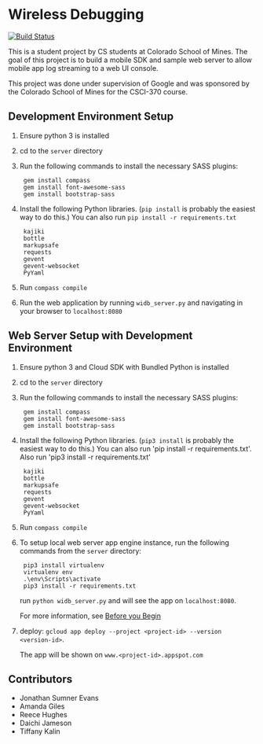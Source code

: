 # Wireless Debugging
[![Build Status](https://travis-ci.org/sumnerevans/wireless-debugging.svg?branch=master)](https://travis-ci.org/sumnerevans/wireless-debugging)

This is a student project by CS students at Colorado School of Mines. The goal
of this project is to build a mobile SDK and sample web server to allow mobile
app log streaming to a web UI console.

This project was done under supervision of Google and was sponsored by the
Colorado School of Mines for the CSCI-370 course.

## Development Environment Setup
1. Ensure python 3 is installed

2. cd to the `server` directory

3. Run the following commands to install the necessary SASS plugins:

        gem install compass
        gem install font-awesome-sass
        gem install bootstrap-sass

4. Install the following Python libraries. (`pip install` is probably the
   easiest way to do this.) You can also run `pip install -r requirements.txt`

        kajiki
        bottle
        markupsafe
        requests
        gevent
        gevent-websocket
        PyYaml

5. Run `compass compile`

6. Run the web application by running `widb_server.py` and navigating in your
   browser to `localhost:8080`

## Web Server Setup with Development Environment
1. Ensure python 3 and Cloud SDK with Bundled Python is installed

2. cd to the `server` directory

2. Run the following commands to install the necessary SASS plugins:

        gem install compass
        gem install font-awesome-sass
        gem install bootstrap-sass

3. Install the following Python libraries. (`pip3 install` is probably the
   easiest way to do this.) You can also run 'pip install -r requirements.txt'.
   Also run 'pip3 install -r requirements.txt'

        kajiki
        bottle
        markupsafe
        requests
        gevent
        gevent-websocket
        PyYaml

4. Run `compass compile`

5. To setup local web server app engine instance, run the following commands
   from the `server` directory:

        pip3 install virtualenv
        virtualenv env
        .\env\Scripts\activate
        pip3 install -r requirements.txt

    run `python widb_server.py` and will see the app on `localhost:8080`.

    For more information, see [Before you Begin](https://cloud.google.com/appengine/docs/flexible/python/quickstart#before-you-begin)

6. deploy: `gcloud app deploy --project <project-id> --version <version-id>`.

   The app will be shown on `www.<project-id>.appspot.com`

## Contributors
- Jonathan Sumner Evans
- Amanda Giles
- Reece Hughes
- Daichi Jameson
- Tiffany Kalin
